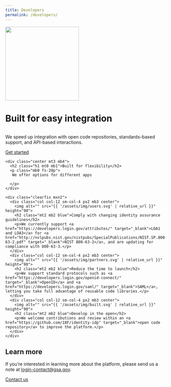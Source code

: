 ```yaml
---
title: Developers
permalink: /developers/
---
```


<div class="bg-navy">
  <div class="container cntnr-wide px2 py5 clearfix">
    <img alt="" width="231" class="mt1 mx4 right md-show" src="{{ '/assets/img/playbook-landing.svg' | relative_url }}">
    <h1 class="mt0 mb1 white">
      Built for easy integration
    </h1><img alt="" class="mb3" src="{{ '/assets/img/hr-red-2.svg' | relative_url }}">
    <p class="mb3 overflow-hidden white fs-20p serif">
      We speed up integration with open code repositories, standards-based support, and API-based interactions.
    </p>
    <a href="https://developers.login.gov/" target="_blank" class="btn btn-primary btn-wide">Get started</a>
  </div>
</div>

<div class="bg-white">
  <div class="container cntnr-wide p2">

    <div class="center mt3 mb4">
      <h2 class="h1 mt0 mb1">Built for flexibility</h2>
      <p class="mb0 fs-20p">
       We offer options for different apps

      </p>
    </div>

    <div class="clearfix mxn2">
      <div class="col col-12 sm-col-4 px2 mb3 center">
        <img alt="" src="{{ '/assets/img/users.svg' | relative_url }}" height="90">
        <h2 class="mt2 mb2 blue">Comply with changing identity assurance guidelines</h2>
        <p>We currently support <a href="https://developers.login.gov/attributes/" target="_blank">LOA1 and LOA3</a> for <a href="http://nvlpubs.nist.gov/nistpubs/SpecialPublications/NIST.SP.800-63-2.pdf" target="_blank">NIST 800-63-2</a>, and are updating for compliance with 800-63-3.</p>
      </div>
      <div class="col col-12 sm-col-4 px2 mb3 center">
        <img alt="" src="{{ '/assets/img/partners.svg' | relative_url }}" height="90">
        <h2 class="mt2 mb2 blue">Reduce the time to launch</h2>
        <p>We support standard protocols such as <a href="https://developers.login.gov/openid-connect/" target="_blank">OpenID</a> and <a href="https://developers.login.gov/saml/" target="_blank">SAML</a>, letting you take full advantage of reusable code libraries.</p>
      </div>
      <div class="col col-12 sm-col-4 px2 mb3 center">
        <img alt="" src="{{ '/assets/img/built.svg' | relative_url }}" height="90">
        <h2 class="mt2 mb2 blue">Develop in the open</h2>
        <p>We welcome contributions and review within an <a href="https://github.com/18F/identity-idp" target="_blank">open code repository</a> to improve the platform.</p>
      </div>
    </div>
  </div>
</div>

<div class="bg-light-blue">
  <div class="container cntnr-wide px2 py3">
    <div class="clearfix">
      <div class="col-12 sm-col-10 mx-auto">
        <h2 class="mt1 mb2 red">Learn more</h2>
        <p class="mt0 fs-20p serif line-height-3">If you’re interested in learning more about the platform, please send us a note at <a href="mailto:login-contact@gsa.gov?subject=login.gov">login-contact@gsa.gov</a>.</p>
        <div class="center">
          <a href="{{ '/contact' | relative_url }}" class="btn btn-primary btn-wide mb2">Contact us</a>
        </div>
      </div>
    </div>
  </div>
</div>
